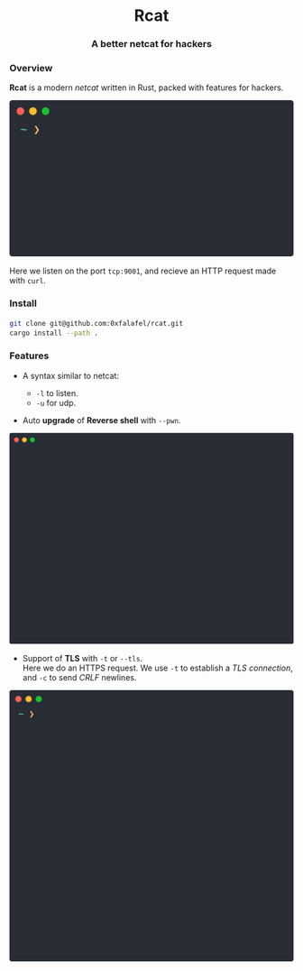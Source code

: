 <div align="center">

# Rcat
### A better netcat for hackers

</div>

### Overview

__Rcat__ is a modern _netcat_ written in Rust, packed with features for hackers.

<img src="images/rcat_curl.svg">

Here we listen on the port `tcp:9001`, and recieve an HTTP request made with `curl`.

### Install

```bash
git clone git@github.com:0xfalafel/rcat.git
cargo install --path .
```

### Features

* A syntax similar to netcat:
    - `-l` to listen.
    - `-u` for udp.

* Auto __upgrade__ of __Reverse shell__ with `--pwn`.
<img src="images/rcat_pwn.svg">

* Support of __TLS__ with `-t` or `--tls`.  
  Here we do an HTTPS request. We use `-t` to establish a _TLS connection_, and `-c` to send _CRLF_ newlines.
<img src="images/rcat_tls.svg">

